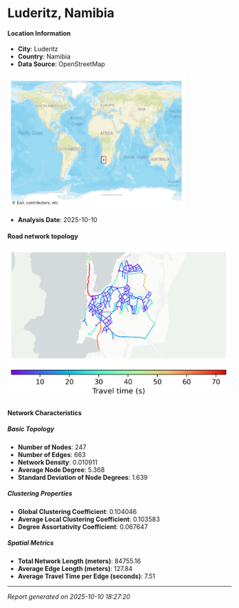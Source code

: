 # Luderitz, Namibia

#### Location Information

- **City**: Luderitz
- **Country**: Namibia
- **Data Source**: OpenStreetMap
<img src="Luderitz_location.png" alt="Luderitz Location Map" width="400" />

- **Analysis Date**: 2025-10-10

#### Road network topology

<img src="Luderitz_network_map.png" alt="Luderitz Road Network Map" width="500"/>

#### Network Characteristics

##### Basic Topology

- **Number of Nodes**: 247
- **Number of Edges**: 663
- **Network Density**: 0.010911
- **Average Node Degree**: 5.368
- **Standard Deviation of Node Degrees**: 1.639

##### Clustering Properties

- **Global Clustering Coefficient**: 0.104046
- **Average Local Clustering Coefficient**: 0.103583
- **Degree Assortativity Coefficient**: 0.067647

##### Spatial Metrics

- **Total Network Length (meters)**: 84755.16
- **Average Edge Length (meters)**: 127.84
- **Average Travel Time per Edge (seconds)**: 7.51

---
*Report generated on 2025-10-10 18:27:20*
